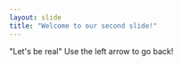 ```yaml
---
layout: slide
title: "Welcome to our second slide!"
---
```

"Let's be real"
Use the left arrow to go back!
